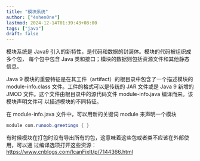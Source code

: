 ```yaml
---
title: "模块系统"
author: ["4shen0ne"]
lastmod: 2024-12-14T01:39:43+08:00
tags: ["java"]
draft: false
---
```


模块系统是 Java9 引入的新特性，是代码和数据的封装体。模块的代码被组织成多个包，
每个包中包含 Java 类和接口；模块的数据则包括资源文件和其他静态信息。

Java 9 模块的重要特征是在其工件（artifact）的根目录中包含了一个描述模块的
module-info.class 文件。工件的格式可以是传统的 JAR 文件或是 Java 9 新增的 JMOD
文件。这个文件由根目录中的源代码文件 module-info.java 编译而来。该模块声明文件可
以描述模块的不同特征。

在 module-info.java 文件中，可以用新的关键词 module 来声明一个模块

```java
module com.runoob.greetings { }
```

有时候模块在打包时没有导出所有的包，这意味着这些包或者类不应该在外部使用，可以通
过编译选项打开这些资源：<https://www.cnblogs.com/IcanFixIt/p/7144366.html>
